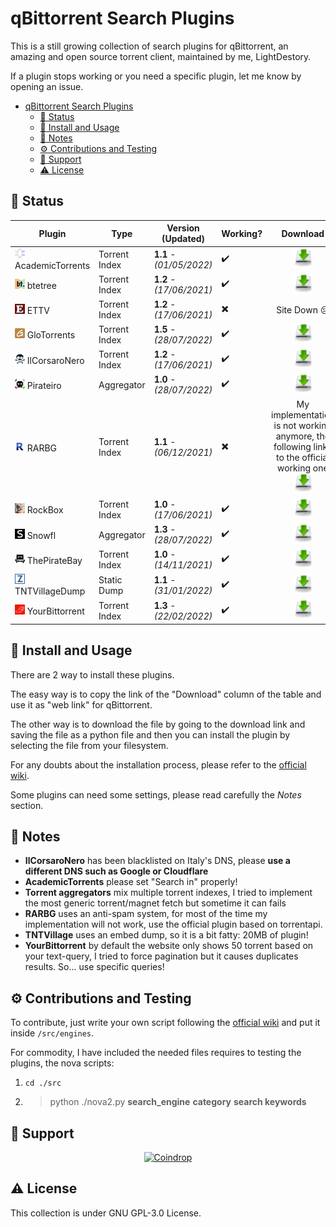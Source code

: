 # qBittorrent Search Plugins

This is a still growing collection of search plugins for qBittorrent, an amazing and open source torrent client,
maintained by me, LightDestory.

If a plugin stops working or you need a specific plugin, let me know by opening an issue.

- [qBittorrent Search Plugins](#qbittorrent-search-plugins)
    - [:bookmark: Status](#bookmark-status)
    - [:wrench: Install and Usage](#wrench-install-and-usage)
    - [:book: Notes](#book-notes)
    - [:gear: Contributions and Testing](#gear-contributions-and-testing)
    - [:handshake: Support](#handshake-support)
    - [:warning: License](#warning-license)

## :bookmark: Status

| Plugin                                                                   | Type            | Version (Updated)        | Working?                  | Download                                                                                                                                                                                                                                                              |
|--------------------------------------------------------------------------|-----------------|--------------------------|---------------------------|-----------------------------------------------------------------------------------------------------------------------------------------------------------------------------------------------------------------------------------------------------------------------|
| ![AcademicTorrents](./src/engines/academictorrents.png) AcademicTorrents | Torrent Index   | **1.1** - *(01/05/2022)* | :heavy_check_mark:        | <div align=center>[<img src="./.github/assets/dl_image.png" width=32>](https://raw.githubusercontent.com/LightDestory/qBittorrent-Search-Plugins/master/src/engines/academictorrents.py)</div>                                                                        |
| ![btetree](./src/engines/btetree.png) btetree                            | Torrent Index   | **1.2** - *(17/06/2021)* | :heavy_check_mark:        | <div align=center>[<img src="./.github/assets/dl_image.png" width=32>](https://raw.githubusercontent.com/LightDestory/qBittorrent-Search-Plugins/master/src/engines/btetree.py)</div>                                                                                 |
| ![ETTV](./src/engines/ettv.png) ETTV                                     | Torrent Index   | **1.2** - *(17/06/2021)* | :heavy_multiplication_x:  | <div align=center>Site Down :cry: </div>                                                                                                                                                                                                                              |
| ![GloTorrents](./src/engines/glotorrents.png) GloTorrents                | Torrent Index   | **1.5** - *(28/07/2022)* | :heavy_check_mark:        | <div align=center>[<img src="./.github/assets/dl_image.png" width=32>](https://raw.githubusercontent.com/LightDestory/qBittorrent-Search-Plugins/master/src/engines/glotorrents.py)</div>                                                                             |
| ![IlCorsaroNero](./src/engines/ilcorsaronero.png) IlCorsaroNero          | Torrent Index   | **1.2** - *(17/06/2021)* | :heavy_check_mark:        | <div align=center>[<img src="./.github/assets/dl_image.png" width=32>](https://raw.githubusercontent.com/LightDestory/qBittorrent-Search-Plugins/master/src/engines/ilcorsaronero.py)</div>                                                                           |
| ![Pirateiro](./src/engines/pirateiro.png) Pirateiro                      | Aggregator      | **1.0** - *(28/07/2022)* | :heavy_check_mark:        | <div align=center>[<img src="./.github/assets/dl_image.png" width=32>](https://raw.githubusercontent.com/LightDestory/qBittorrent-Search-Plugins/master/src/engines/pirateiro.py)</div>                                                                               |
| ![RARBG](./src/engines/rarbg.png) RARBG                                  | Torrent Index   | **1.1** - *(06/12/2021)* | :heavy_multiplication_x:  | <div align=center>My implementation is not working anymore, the following links to the official working one<br>[<img src="./.github/assets/dl_image.png" width=32>](https://raw.githubusercontent.com/qbittorrent/search-plugins/master/nova3/engines/rarbg.py)</div> |
| ![RockBox](./src/engines/rockbox.png) RockBox                            | Torrent Index   | **1.0** - *(17/06/2021)* | :heavy_check_mark:        | <div align=center>[<img src="./.github/assets/dl_image.png" width=32>](https://raw.githubusercontent.com/LightDestory/qBittorrent-Search-Plugins/master/src/engines/rockbox.py)</div>                                                                                 |
| ![Snowfl](./src/engines/snowfl.png) Snowfl                               | Aggregator      | **1.3** - *(28/07/2022)* | :heavy_check_mark:        | <div align=center>[<img src="./.github/assets/dl_image.png" width=32>](https://raw.githubusercontent.com/LightDestory/qBittorrent-Search-Plugins/master/src/engines/snowfl.py)</div>                                                                                  |
| ![ThePirateBay](./src/engines/thepiratebay.png) ThePirateBay             | Torrent Index   | **1.0** - *(14/11/2021)* | :heavy_check_mark:        | <div align=center>[<img src="./.github/assets/dl_image.png" width=32>](https://raw.githubusercontent.com/LightDestory/qBittorrent-Search-Plugins/master/src/engines/thepiratebay.py)</div>                                                                            |
| ![TNTVillageDump](./src/engines/tntvillagedump.png) TNTVillageDump       | Static Dump     | **1.1** - *(31/01/2022)* | :heavy_check_mark:        | <div align=center>[<img src="./.github/assets/dl_image.png" width=32>](https://raw.githubusercontent.com/LightDestory/qBittorrent-Search-Plugins/master/src/engines/tntvillagedump.py)</div>                                                                          |
| ![YourBittorrent](./src/engines/yourbittorrent.png) YourBittorrent       | Torrent Index   | **1.3** - *(22/02/2022)* | :heavy_check_mark:        | <div align=center>[<img src="./.github/assets/dl_image.png" width=32>](https://raw.githubusercontent.com/LightDestory/qBittorrent-Search-Plugins/master/src/engines/yourbittorrent.py)</div>                                                                          |

## :wrench: Install and Usage

There are 2 way to install these plugins.

The easy way is to copy the link of the "Download" column of the table and use it as "web link" for qBittorrent.

The other way is to download the file by going to the download link and saving the file as a python file and then you
can install the plugin by selecting the file from your filesystem.

For any doubts about the installation process, please refer to the [official wiki](https://github.com/qbittorrent/search-plugins/wiki/Install-search-plugins).

Some plugins can need some settings, please read carefully the *Notes* section.

## :book: Notes

- **IlCorsaroNero** has been blacklisted on Italy's DNS, please **use a different DNS such as Google or Cloudflare**
- **AcademicTorrents** please set "Search in" properly!
- **Torrent aggregators** mix multiple torrent indexes, I tried to implement the most generic torrent/magnet fetch but
sometime it can fails
- **RARBG** uses an anti-spam system, for most of the time my implementation will not work, use the official plugin
based on torrentapi.
- **TNTVillage** uses an embed dump, so it is a bit fatty: 20MB of plugin!
- **YourBittorrent** by default the website only shows 50 torrent based on your text-query, I tried to force pagination
  but it causes duplicates results. So... use specific queries!

## :gear: Contributions and Testing

To contribute, just write your own script following
the [official wiki](https://github.com/qbittorrent/search-plugins/wiki/How-to-write-a-search-plugin#python-class-file-structure)
and put it inside `/src/engines`.

For commodity, I have included the needed files requires to testing the plugins, the nova scripts:

1. `cd ./src`
2. > python ./nova2.py **search_engine** **category** **search keywords**

## :handshake: Support

<p align="center">
    <a href="https://coindrop.to/lightdestory" target="__blank"><img alt="Coindrop" title="Support me with a donation!"
            src="https://img.shields.io/badge/-Support me with coindrop.to-yellowgreen?style=for-the-badge&logo=paypal&logoColor=white" /></a>
</p>

## :warning: License

This collection is under GNU GPL-3.0 License.
